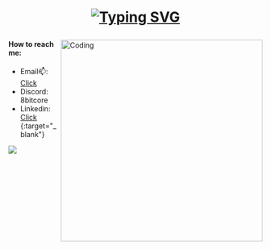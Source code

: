 
<h1 align="center">
  
  [![Typing SVG](https://readme-typing-svg.herokuapp.com?font=Fira+Code&pause=1000&color=4700F7&background=6566D400&width=670&lines=Hi+there%2C+I'm+Java+developer+and+software+tester.+)](https://git.io/typing-svg)

</h1>

<img align="right" alt="Coding" width="400" src="https://expertnov.ru/800/600/http/c.tenor.com/X8854xxuQ_EAAAAd/destroy-code-mad.gif">


<h4>How to reach me:</h4>

- Email📫: [Click](mailto:aliaksandrmakaranka@gmail.com)
- Discord: 8bitcore
- Linkedin: [Click](https://www.linkedin.com/in/aliaksandr-makaranka) {:target="_blank"}

<p align="left">
</p>

![](https://komarev.com/ghpvc/?username=AliaksandrMakaranka)
